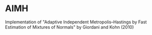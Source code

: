 # AIMH

Implementation of "Adaptive Independent Metropolis–Hastings by Fast Estimation of Mixtures of Normals" by Giordani and Kohn (2010)
